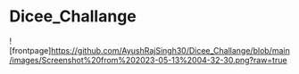 # Dicee_Challange

![frontpage]https://github.com/AyushRajSingh30/Dicee_Challange/blob/main/images/Screenshot%20from%202023-05-13%2004-32-30.png?raw=true
